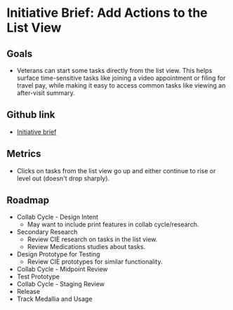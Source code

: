# Initiative Brief: Add Actions to the List View

## Goals
- Veterans can start some tasks directly from the list view. This helps surface time-sensitive tasks like joining a video appointment or filing for travel pay, while making it easy to access common tasks like viewing an after-visit summary.

## Github link
- [Initiative brief](https://github.com/department-of-veterans-affairs/va.gov-team/issues/110423)

## Metrics
- Clicks on tasks from the list view go up and either continue to rise or level out (doesn't drop sharply).

## Roadmap
- Collab Cycle - Design Intent
  -  May want to include print features in collab cycle/research.
- Secondary Research
  - Review CIE research on tasks in the list view.
  - Review Medications studies about tasks. 
- Design Prototype for Testing
  - Review CIE prototypes for similar functionality.
- Collab Cycle - Midpoint Review
- Test Prototype  
- Collab Cycle - Staging Review
- Release
- Track Medallia and Usage
